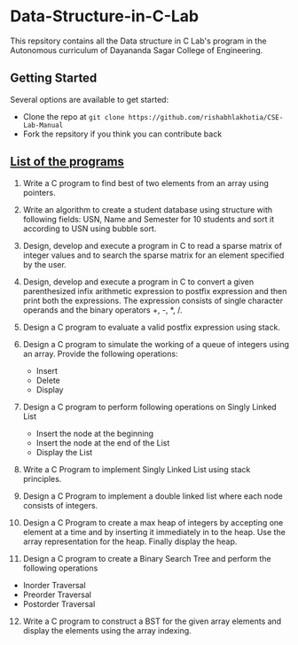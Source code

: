 # Data-Structure-in-C-Lab
This repsitory contains all the Data structure in C Lab's program in the Autonomous curriculum of Dayananda Sagar College of Engineering.

## Getting Started
Several options are available to get started:
* Clone the repo at `git clone https://github.com/rishabhlakhotia/CSE-Lab-Manual`
* Fork the repsitory if you think you can contribute back

## [List of the programs](/Programs)
1. Write a C program to find best of two elements from an array using pointers.

2. Write an algorithm to create a student database using structure with following fields: USN, Name and Semester for 10 students and sort it according to USN using bubble sort.

3. Design, develop and execute a program in C to read a sparse matrix of integer values and to search the sparse matrix for an element specified by the user.

4. Design, develop and execute a program in C to convert a given parenthesized infix arithmetic expression to postfix expression and then print both the expressions. The expression consists of single character operands and the binary operators +, -, \*, /.

5. Design a C program to evaluate a valid postfix expression using stack.

6. Design a C program to simulate the working of a queue of integers using an array. Provide the following operations:
   * Insert
   * Delete
   * Display

7. Design a C program to perform following operations on Singly Linked List
   * Insert the node at the beginning
   * Insert the node at the end of the List
   * Display the List

8. Write a C Program to implement Singly Linked List using stack principles.

9. Design a C Program to implement a double linked list where each node consists of integers.

10. Design a C Program to create a max heap of integers by accepting one element at a time and by inserting it immediately in to the heap. Use the array representation for the heap. Finally display the heap.

11. Design a C program to create a Binary Search Tree and perform the following operations
   * Inorder Traversal
   * Preorder Traversal
   * Postorder Traversal

12. Write a C program to construct a BST for the given array elements and display the elements using the array indexing.
